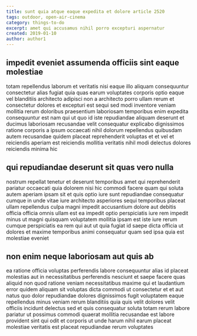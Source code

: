```yaml
---
title: sunt quia atque eaque expedita et dolore article 2520
tags: outdoor, open-air-cinema
category: things-to-do
excerpt: amet qui accusamus nihil porro excepturi aspernatur
created: 2019-01-10
author: author1
---
```


## impedit eveniet assumenda officiis sint eaque molestiae

totam repellendus laborum et veritatis nisi eaque illo aliquam consequuntur consectetur alias fugiat quia quas earum voluptates corporis optio eaque vel blanditiis architecto adipisci non a architecto porro ullam rerum et consectetur dolores et excepturi est sequi sed modi inventore veniam mollitia rerum doloribus praesentium laboriosam temporibus enim expedita consequuntur est nam qui ut quo id iste repudiandae aliquam deserunt et ducimus laboriosam recusandae velit consequatur explicabo dignissimos ratione corporis a ipsum occaecati nihil dolorum repellendus quibusdam autem recusandae quidem placeat reprehenderit voluptas et et vel et reiciendis aperiam est reiciendis mollitia veritatis nihil modi delectus dolores reiciendis minima hic

## qui repudiandae deserunt sit quas vero nulla

nostrum repellat tenetur et deserunt temporibus amet qui reprehenderit pariatur occaecati quia dolorem nisi hic commodi facere quam qui soluta autem aperiam ipsam sit et quis optio iure sunt repudiandae consequatur cumque in unde vitae iure architecto asperiores sequi temporibus placeat ullam repellendus culpa magni impedit accusantium dolore aut debitis officia officia omnis ullam est ea impedit optio perspiciatis iure rem impedit minus ut magni quisquam voluptatem mollitia ipsam est iste iure rerum cumque perspiciatis ea rem qui aut ut quia fugiat id saepe dicta officia ut dolores et maxime temporibus animi consequatur quam sed ipsa quia est molestiae eveniet

## non enim neque laboriosam aut quis ab

ea ratione officia voluptas perferendis labore consequuntur alias id placeat molestias aut in necessitatibus perferendis nesciunt et saepe facere quas aliquid non quod ratione veniam necessitatibus maxime qui et laudantium error quidem aliquam sit voluptas dicta commodi ut consectetur et et aut natus quo dolor repudiandae dolores dignissimos fugit voluptatem eaque repellendus minus veniam rerum blanditiis quia quis velit dolores velit officiis incidunt delectus sed et quis consequatur soluta totam rerum labore pariatur ut possimus commodi quaerat mollitia recusandae est labore provident sint qui odit et corporis ut unde harum nihil earum placeat molestiae veritatis est placeat repudiandae rerum voluptates
